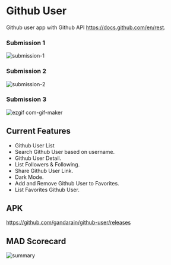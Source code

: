 # Github User
Github user app with Github API https://docs.github.com/en/rest.

### Submission 1

![submission-1](https://user-images.githubusercontent.com/27923352/176713872-26b9a3d9-7b60-40d6-8641-7502c4bd9ede.gif)

### Submission 2

![submission-2](https://user-images.githubusercontent.com/27923352/180629036-434badc5-d153-4f8f-b99a-7e936a34922f.gif)

### Submission 3

![ezgif com-gif-maker](https://user-images.githubusercontent.com/27923352/182321313-82c469c5-6d04-4242-b415-7dbd67bf19ef.gif)

## Current Features
- Github User List
- Search Github User based on username.
- Github User Detail.
- List Followers & Following.
- Share Github User Link.
- Dark Mode.
- Add and Remove Github User to Favorites.
- List Favorites Github User.

## APK
https://github.com/gandarain/github-user/releases

## MAD Scorecard
![summary](https://user-images.githubusercontent.com/27923352/180629207-1c5dea47-7313-4d0f-8498-675567b3470c.png)
